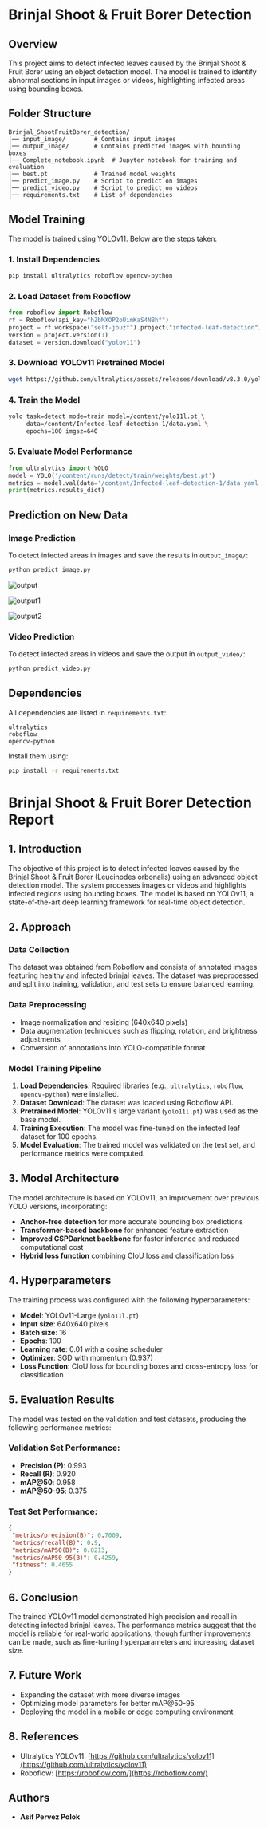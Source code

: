 # Brinjal Shoot & Fruit Borer Detection

## Overview
This project aims to detect infected leaves caused by the Brinjal Shoot & Fruit Borer using an object detection model. The model is trained to identify abnormal sections in input images or videos, highlighting infected areas using bounding boxes.

## Folder Structure
```
Brinjal_ShootFruitBorer_detection/
│── input_image/        # Contains input images
│── output_image/       # Contains predicted images with bounding boxes
│── Complete_notebook.ipynb  # Jupyter notebook for training and evaluation
│── best.pt             # Trained model weights
│── predict_image.py    # Script to predict on images
│── predict_video.py    # Script to predict on videos
│── requirements.txt    # List of dependencies
```

## Model Training
The model is trained using YOLOv11. Below are the steps taken:

### 1. Install Dependencies
```bash
pip install ultralytics roboflow opencv-python
```

### 2. Load Dataset from Roboflow
```python
from roboflow import Roboflow
rf = Roboflow(api_key="hZbMXOP2oUimKaS4NBhf")
project = rf.workspace("self-jouzf").project("infected-leaf-detection")
version = project.version(1)
dataset = version.download("yolov11")
```

### 3. Download YOLOv11 Pretrained Model
```bash
wget https://github.com/ultralytics/assets/releases/download/v8.3.0/yolo11l.pt
```

### 4. Train the Model
```bash
yolo task=detect mode=train model=/content/yolo11l.pt \
     data=/content/Infected-leaf-detection-1/data.yaml \
     epochs=100 imgsz=640
```

### 5. Evaluate Model Performance
```python
from ultralytics import YOLO
model = YOLO('/content/runs/detect/train/weights/best.pt')
metrics = model.val(data='/content/Infected-leaf-detection-1/data.yaml', split="test")
print(metrics.results_dict)
```

## Prediction on New Data

### Image Prediction
To detect infected areas in images and save the results in `output_image/`:
```bash
python predict_image.py
```

![output](https://github.com/user-attachments/assets/707a0743-6872-47ed-9c91-d580f4073d73)
<br/>


![output1](https://github.com/user-attachments/assets/2142352b-c836-4c3a-9c46-2a6125d05fcc)
<br/>

![output2](https://github.com/user-attachments/assets/d4d31d85-7c8f-4c5f-a24d-378a7bb281a4)
<br/>



### Video Prediction
To detect infected areas in videos and save the output in `output_video/`:
```bash
python predict_video.py
```

## Dependencies
All dependencies are listed in `requirements.txt`:
```
ultralytics
roboflow
opencv-python
```
Install them using:
```bash
pip install -r requirements.txt
```

# Brinjal Shoot & Fruit Borer Detection Report

## 1. Introduction
The objective of this project is to detect infected leaves caused by the Brinjal Shoot & Fruit Borer (Leucinodes orbonalis) using an advanced object detection model. The system processes images or videos and highlights infected regions using bounding boxes. The model is based on YOLOv11, a state-of-the-art deep learning framework for real-time object detection.

## 2. Approach
### Data Collection
The dataset was obtained from Roboflow and consists of annotated images featuring healthy and infected brinjal leaves. The dataset was preprocessed and split into training, validation, and test sets to ensure balanced learning.

### Data Preprocessing
- Image normalization and resizing (640x640 pixels)
- Data augmentation techniques such as flipping, rotation, and brightness adjustments
- Conversion of annotations into YOLO-compatible format

### Model Training Pipeline
1. **Load Dependencies**: Required libraries (e.g., `ultralytics`, `roboflow`, `opencv-python`) were installed.
2. **Dataset Download**: The dataset was loaded using Roboflow API.
3. **Pretrained Model**: YOLOv11's large variant (`yolo11l.pt`) was used as the base model.
4. **Training Execution**: The model was fine-tuned on the infected leaf dataset for 100 epochs.
5. **Model Evaluation**: The trained model was validated on the test set, and performance metrics were computed.

## 3. Model Architecture
The model architecture is based on YOLOv11, an improvement over previous YOLO versions, incorporating:
- **Anchor-free detection** for more accurate bounding box predictions
- **Transformer-based backbone** for enhanced feature extraction
- **Improved CSPDarknet backbone** for faster inference and reduced computational cost
- **Hybrid loss function** combining CIoU loss and classification loss

## 4. Hyperparameters
The training process was configured with the following hyperparameters:
- **Model**: YOLOv11-Large (`yolo11l.pt`)
- **Input size**: 640x640 pixels
- **Batch size**: 16
- **Epochs**: 100
- **Learning rate**: 0.01 with a cosine scheduler
- **Optimizer**: SGD with momentum (0.937)
- **Loss Function**: CIoU loss for bounding boxes and cross-entropy loss for classification

## 5. Evaluation Results
The model was tested on the validation and test datasets, producing the following performance metrics:

### Validation Set Performance:
- **Precision (P)**: 0.993
- **Recall (R)**: 0.920
- **mAP@50**: 0.958
- **mAP@50-95**: 0.375

### Test Set Performance:
```json
{
 "metrics/precision(B)": 0.7009,
 "metrics/recall(B)": 0.9,
 "metrics/mAP50(B)": 0.8213,
 "metrics/mAP50-95(B)": 0.4259,
 "fitness": 0.4655
}
```

## 6. Conclusion
The trained YOLOv11 model demonstrated high precision and recall in detecting infected brinjal leaves. The performance metrics suggest that the model is reliable for real-world applications, though further improvements can be made, such as fine-tuning hyperparameters and increasing dataset size.

## 7. Future Work
- Expanding the dataset with more diverse images
- Optimizing model parameters for better mAP@50-95
- Deploying the model in a mobile or edge computing environment

## 8. References
- Ultralytics YOLOv11: [https://github.com/ultralytics/yolov11](https://github.com/ultralytics/yolov11)
- Roboflow: [https://roboflow.com/](https://roboflow.com/)


## Authors
- **Asif Pervez Polok** 



